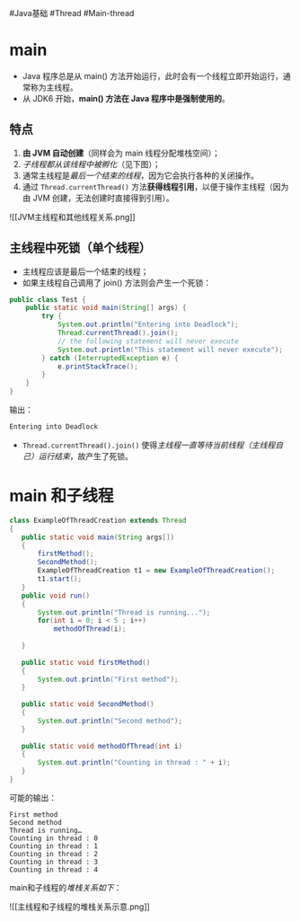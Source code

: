 #Java基础 #Thread #Main-thread

# main
- Java 程序总是从 main() 方法开始运行，此时会有一个线程立即开始运行，通常称为主线程。
- 从 JDK6 开始，**main() 方法在 Java 程序中是强制使用的**。

## 特点
1. **由 JVM 自动创建**（同样会为 main 线程分配堆栈空间）；
2. *子线程都从该线程中被孵化*（见下图）；
3. 通常主线程是*最后一个结束的线程*，因为它会执行各种的关闭操作。
4. 通过 `Thread.currentThread()` 方法**获得线程引用**，以便于操作主线程（因为由 JVM 创建，无法创建时直接得到引用）。

![[JVM主线程和其他线程关系.png]]


## 主线程中死锁（单个线程）
- 主线程应该是最后一个结束的线程；
- 如果主线程自己调用了 join() 方法则会产生一个死锁：
```java
public class Test {
    public static void main(String[] args) {
        try {
            System.out.println("Entering into Deadlock");
            Thread.currentThread().join();
            // the following statement will never execute 
            System.out.println("This statement will never execute");
        } catch (InterruptedException e) {
            e.printStackTrace();
        }
    }
} 
```

输出：
```csharp
Entering into Deadlock
```
- `Thread.currentThread().join()` 使得*主线程一直等待当前线程（主线程自己）运行结束*，故产生了死锁。

# main 和子线程

```java
class ExampleOfThreadCreation extends Thread
{  
   public static void main(String args[])
   {  
       firstMethod();
       SecondMethod();
       ExampleOfThreadCreation t1 = new ExampleOfThreadCreation();
       t1.start();
   }  
   public void run()
   {
       System.out.println("Thread is running...");
       for(int i = 0; i < 5 ; i++)
           methodOfThread(i);
      
   }
   
   public static void firstMethod()
   {
       System.out.println("First method");
   }
   
   public static void SecondMethod()
   {
       System.out.println("Second method");
   }
   
   public static void methodOfThread(int i)
   {
       System.out.println("Counting in thread : " + i);
   }
}  
```

可能的输出：
```
First method  
Second method  
Thread is running…  
Counting in thread : 0  
Counting in thread : 1  
Counting in thread : 2  
Counting in thread : 3  
Counting in thread : 4
```

main和子线程的*堆栈关系如下*：

![[主线程和子线程的堆栈关系示意.png]]